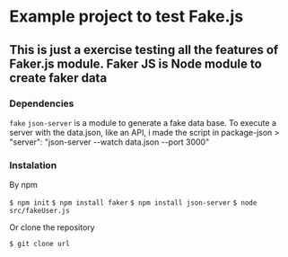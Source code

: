 # Example project to test Fake.js

## This is just a exercise testing all the features of Faker.js module. Faker JS is Node module to create faker data

### Dependencies

`fake`
`json-server` is a module to generate a fake data base.
To execute a server with the data.json, like an API, i made the script in package-json > "server": "json-server --watch data.json --port 3000" 


### Instalation

By npm 

`$ npm init`
`$ npm install faker`
`$ npm install json-server`
`$ node src/fakeUser.js`



Or clone the repository

`$ git clone url`
